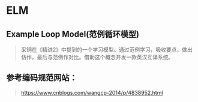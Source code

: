 # ELM
## Example Loop Model(范例循环模型)
> 采铜在《精进2》中提到的一个学习模型。通过范例学习，吸收要点，做出仿作，最后与范例作对比。借助这个概念开发一款英汉互译系统。
## 参考编码规范网站：
>https://www.cnblogs.com/wangcp-2014/p/4838952.html